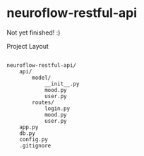 # neuroflow-restful-api

Not yet finished! :)

Project Layout

```

neuroflow-restful-api/
    api/
        model/
            __init__.py
            mood.py
            user.py
        routes/
            login.py
            mood.py
            user.py
    app.py
    db.py
    config.py
    .gitignore

```


